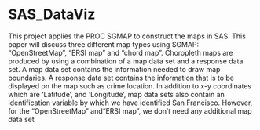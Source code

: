 # SAS_DataViz
This project applies the PROC SGMAP to construct the maps in SAS. This paper will discuss three
different map types using SGMAP: “OpenStreetMap”, “ERSI map” and “chord map”. Choropleth
maps are produced by using a combination of a map data set and a response data set. A map data
set contains the information needed to draw map boundaries. A response data set contains the
information that is to be displayed on the map such as crime location. In addition to x-y coordinates
which are ‘Latitude’, and ‘Longitude’, map data sets also contain an identification variable by
which we have identified San Francisco. However, for the “OpenStreetMap” and“ERSI map”, we
don’t need any additional map data set
